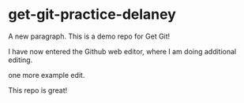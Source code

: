 # get-git-practice-delaney

A new paragraph.
This is a demo repo for Get Git!

I have now entered the Github web editor, where I am doing additional editing. 

one more example edit.

This repo is great!
